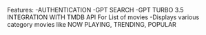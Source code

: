 Features:
-AUTHENTICATION
-GPT SEARCH
-GPT TURBO 3.5 INTEGRATION WITH TMDB API For List of movies 
-Displays various category movies like NOW PLAYING, TRENDING, POPULAR
